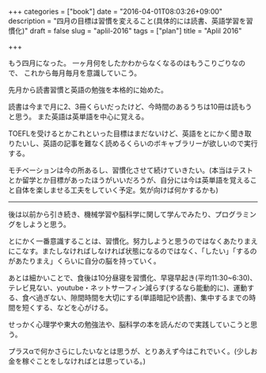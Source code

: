 +++
categories = ["book"]
date = "2016-04-01T08:03:26+09:00"
description = "四月の目標は習慣を変えること(具体的には読書、英語学習を習慣化)"
draft = false
slug = "aplil-2016"
tags = ["plan"]
title = "Aplil 2016"

+++

もう四月になった。
一ヶ月何をしたかわからなくなるのはもうこりごりなので、
これから毎月毎月を意識していこう。

先月から読書習慣と英語の勉強を本格的に始めた。

読書は今まで月に2、3冊くらいだったけど、今時間のあるうちは10冊は読もうと思う。
また英語は英単語を中心に覚える。

TOEFLを受けるとかこれといった目標はまだないけど、英語をとにかく聞き取りたいし、英語の記事を難なく読めるくらいのボキャブラリーが欲しいので実行する。

モチベーションは今の所あるし、習慣化させて続けていきたい。(本当はテストとか留学とか目標があったほうがいいだろうが、自分には今は英単語を覚えること自体を楽しませる工夫をしていく予定。気が向けば何かするかも)

---

後は以前から引き続き、機械学習や脳科学に関して学んでみたり、プログラミングをしようと思う。

とにかく一番意識することは、習慣化。努力しようと思うのではなくあたりまえにこなす。またしなければしなければ状態になるのではなく、「したい」「するのがあたりまえ」くらいに自分の脳を持っていく。

あとは細かいことで、食後は10分昼寝を習慣化、早寝早起き(平均11:30~6:30)、テレビ見ない、youtube・ネットサーフィン減らす(するなら能動的に)、運動する、食べ過ぎない、隙間時間を大切にする(単語暗記や読書)、集中するまでの時間を短くする、などを心がける。

せっかく心理学や東大の勉強法や、脳科学の本を読んだので実践していこうと思う。


プラスαで何かさらにしたいなとは思うが、とりあえず今はこれでいく。(少しお金を稼ぐことをしなければとは思っている。)
